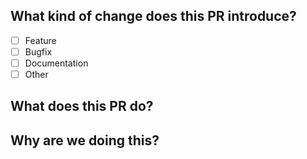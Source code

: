 ## What kind of change does this PR introduce?

- [ ] Feature
- [ ] Bugfix
- [ ] Documentation
- [ ] Other

## What does this PR do?
<!-- Describe the changes you've made. -->

## Why are we doing this?
<!-- Why is this change required? What problem does it solve? -->
